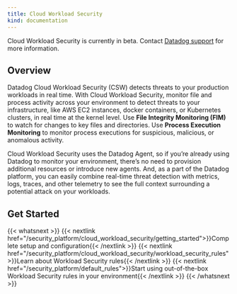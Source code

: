 ```yaml
---
title: Cloud Workload Security
kind: documentation
---
```


<div class="alert alert-warning">
Cloud Workload Security is currently in beta. Contact <a href="https://docs.datadoghq.com/help/">Datadog support</a> for more information.
</div>

## Overview

Datadog Cloud Workload Security (CSW) detects threats to your production workloads in real time. With Cloud Workload Security, monitor file and process activity across your environment to detect threats to your infrastructure, like AWS EC2 instances, docker containers, or Kubernetes clusters, in real time at the kernel level. Use **File Integrity Monitoring (FIM)** to watch for changes to key files and directories. Use **Process Execution Monitoring** to monitor process executions for suspicious, malicious, or anomalous activity.

Cloud Workload Security uses the Datadog Agent, so if you’re already using Datadog to monitor your environment, there’s no need to provision additional resources or introduce new agents. And, as a part of the Datadog platform, you can easily combine real-time threat detection with metrics, logs, traces, and other telemetry to see the full context surrounding a potential attack on your workloads.

## Get Started

{{< whatsnext >}}
  {{< nextlink href="/security_platform/cloud_workload_security/getting_started">}}Complete setup and configuration{{< /nextlink >}}
  {{< nextlink href="/security_platform/cloud_workload_security/workload_security_rules">}}Learn about Workload Security rules{{< /nextlink >}}
  {{< nextlink href="/security_platform/default_rules">}}Start using out-of-the-box Workload Security rules in your environment{{< /nextlink >}}
{{< /whatsnext >}}
